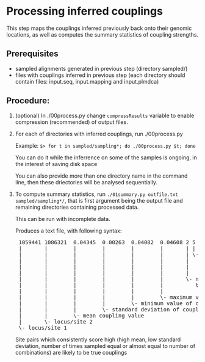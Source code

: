 # Processing inferred couplings

This step maps the couplings inferred previously back onto their genomic locations, as well as computes the summary statistics of coupling strengths.

## Prerequisites
* sampled alignments generated in previous step (directory sampled/)
* files with couplings inferred in previous step (each directory should
        contain files: input.seq, input.mapping and input.plmdca)

## Procedure:
1. (optional) In ./00process.py change `compressResults` variable 
    to enable compression (recommended) of output files.

2. For each of directories with inferred couplings, run ./00process.py

    Example:
    `$> for t in sampled/sampling*; do ./00process.py $t; done`

    You can do it while the inferrence on some of the samples is ongoing,
    in the interest of saving disk space

    You can also provide more than one directory name in the command line, then these driectories will be analysed sequentially.

3. To compute summary statistics, run `./01summary.py outfile.txt sampled/sampling*/`, that is first argument being the output file and remaining directories containing processed data.
    
    This can be run with incomplete data. 
    
    Produces a text file, with following syntax:

    <pre>
    1059441 1086321  0.04345  0.00263  0.04082  0.04608 2 5
    |       |        |        |        |        |       | |
    |       |        |        |        |        |       | \- number of possible combinations
    |       |        |        |        |        |       |    (i.e. how many times these sites
    |       |        |        |        |        |       |     were in the same input alignment)
    |       |        |        |        |        |       |   
    |       |        |        |        |        |       \- number of times this site pair was among
    |       |        |        |        |        |          top 3000 couplings in the sampled alignments
    |       |        |        |        |        |          
    |       |        |        |        |        \- maximum value of coupling inferred
    |       |        |        |        \- minimum value of coupling inferred and kept (!)
    |       |        |        \- standard deviation of coupling value
    |       |        \- mean coupling value
    |       \- locus/site 2
    \- locus/site 1</pre>

    Site pairs which consistently score high (high mean, low standard deviation, number of times 
    sampled equal or almost equal to number of combinations) are likely to be true couplings
